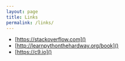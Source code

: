 ```yaml
---
layout: page
title: Links
permalink: /links/
---
```


* [https://stackoverflow.com]()
* [http://learnpythonthehardway.org/book]()
* [https://c9.io]()
